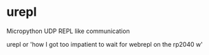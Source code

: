 # urepl
Micropython UDP REPL like communication


urepl or 'how I got too impatient to wait for webrepl on the rp2040 w'
